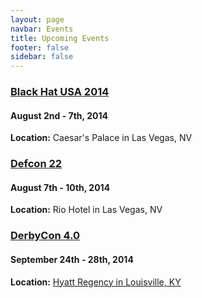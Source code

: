 ```yaml
---
layout: page
navbar: Events
title: Upcoming Events
footer: false
sidebar: false
---
```


### [Black Hat USA 2014](https://www.blackhat.com/us-14/)

#### August 2nd - 7th, 2014

**Location:** Caesar's Palace in Las Vegas, NV

### [Defcon 22](https://www.defcon.org/html/defcon-22/dc-22-index.html)

#### August 7th - 10th, 2014

**Location:** Rio Hotel in Las Vegas, NV

### [DerbyCon 4.0](https://www.derbycon.com/)

#### September 24th - 28th, 2014

**Location:** [Hyatt Regency in Louisville, KY](http://louisville.hyatt.com/hyatt/hotels/index.jsp)